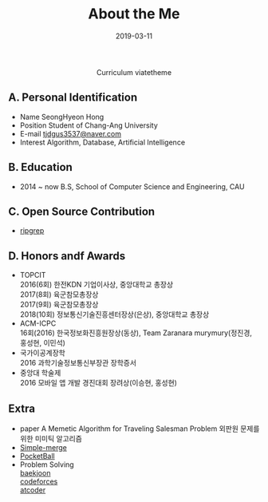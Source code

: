 ﻿---
layout: page
title: About the Me
tags: [about]
date: 2019-03-11
comments: false
---
    
<center> Curriculum viatetheme </center>

## A. Personal Identification
* Name		SeongHyeon Hong
* Position	Student of Chang-Ang University
* E-mail		tjdgus3537@naver.com
* Interest		Algorithm, Database, Artificial Intelligence

## B. Education
* 2014 ~ now	B.S, School of Computer Science and Engineering, CAU

## C. Open Source Contribution
* <a href="https://github.com/BurntSushi/ripgrep/pull/213"> ripgrep </a>

## D. Honors andf Awards
* TOPCIT<br>
	2016(6회) 한전KDN 기업이사상, 중앙대학교 총장상<br>
	2017(8회) 육군참모총장상<br>
	2017(9회) 육군참모총장상<br>
	2018(10회) 정보통신기술진흥센터장상(은상), 중앙대학교 총장상<br>
* ACM-ICPC<br>
		16회(2016) 한국정보화진흥원장상(동상), Team Zaranara murymury(정진경, 홍성현, 이민석)<br>
* 국가이공계장학<br>
		2016 과학기술정보통신부장관 장학증서<br>
* 중앙대 학술제<br>
		2016 모바일 앱 개발 경진대회 장려상(이승현, 홍성현)<br>

## Extra
* paper		A Memetic Algorithm for Traveling Salesman Problem
		외판원 문제를 위한 미미틱 알고리즘
* <a href="https://github.com/tjdgus3537/2016SE_SimpleMerge"> Simple-merge </a>
* <a href="https://github.com/leesnhyun/OOP_PocketBall">PocketBall </a>
* Problem Solving	<br><a href="https://www.acmicpc.net/user/tjdgus3537"> baekjoon </a><br>
		<a href="https://codeforces.com/profile/stb"> codeforces </a><br>
		<a href="https://atcoder.jp/users/stb"> atcoder </a><br>
		